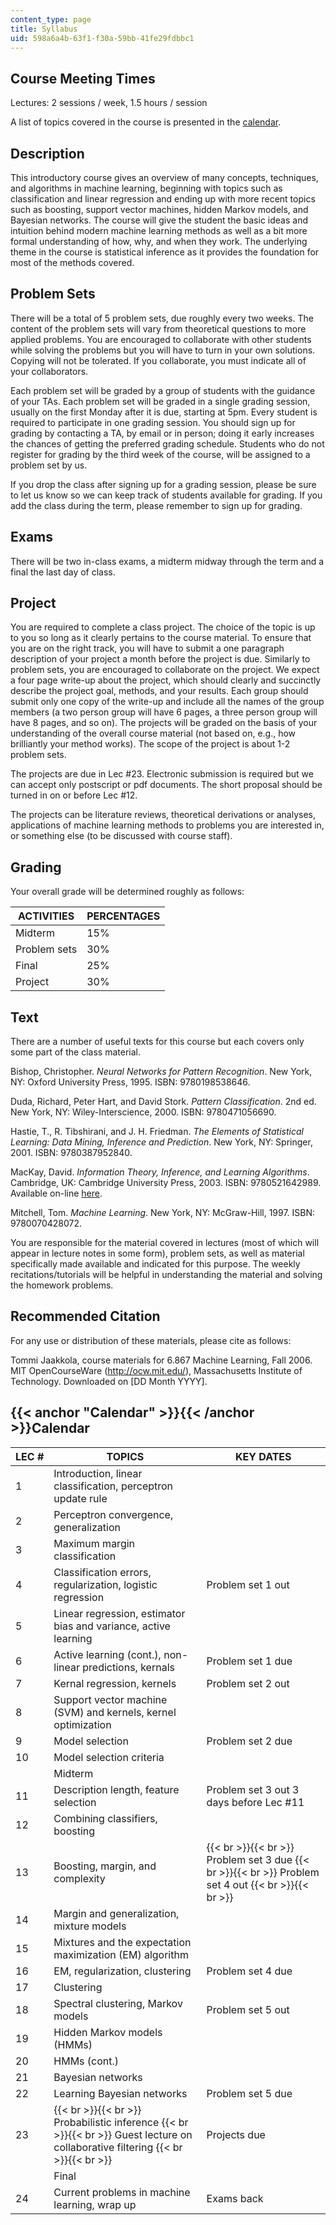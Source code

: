 ```yaml
---
content_type: page
title: Syllabus
uid: 598a6a4b-63f1-f30a-59bb-41fe29fdbbc1
---
```


Course Meeting Times
--------------------

Lectures: 2 sessions / week, 1.5 hours / session

A list of topics covered in the course is presented in the [calendar](#Calendar).

Description
-----------

This introductory course gives an overview of many concepts, techniques, and algorithms in machine learning, beginning with topics such as classification and linear regression and ending up with more recent topics such as boosting, support vector machines, hidden Markov models, and Bayesian networks. The course will give the student the basic ideas and intuition behind modern machine learning methods as well as a bit more formal understanding of how, why, and when they work. The underlying theme in the course is statistical inference as it provides the foundation for most of the methods covered.

Problem Sets
------------

There will be a total of 5 problem sets, due roughly every two weeks. The content of the problem sets will vary from theoretical questions to more applied problems. You are encouraged to collaborate with other students while solving the problems but you will have to turn in your own solutions. Copying will not be tolerated. If you collaborate, you must indicate all of your collaborators.

Each problem set will be graded by a group of students with the guidance of your TAs. Each problem set will be graded in a single grading session, usually on the first Monday after it is due, starting at 5pm. Every student is required to participate in one grading session. You should sign up for grading by contacting a TA, by email or in person; doing it early increases the chances of getting the preferred grading schedule. Students who do not register for grading by the third week of the course, will be assigned to a problem set by us.

If you drop the class after signing up for a grading session, please be sure to let us know so we can keep track of students available for grading. If you add the class during the term, please remember to sign up for grading.

Exams
-----

There will be two in-class exams, a midterm midway through the term and a final the last day of class.

Project
-------

You are required to complete a class project. The choice of the topic is up to you so long as it clearly pertains to the course material. To ensure that you are on the right track, you will have to submit a one paragraph description of your project a month before the project is due. Similarly to problem sets, you are encouraged to collaborate on the project. We expect a four page write-up about the project, which should clearly and succinctly describe the project goal, methods, and your results. Each group should submit only one copy of the write-up and include all the names of the group members (a two person group will have 6 pages, a three person group will have 8 pages, and so on). The projects will be graded on the basis of your understanding of the overall course material (not based on, e.g., how brilliantly your method works). The scope of the project is about 1-2 problem sets.

The projects are due in Lec #23. Electronic submission is required but we can accept only postscript or pdf documents. The short proposal should be turned in on or before Lec #12.

The projects can be literature reviews, theoretical derivations or analyses, applications of machine learning methods to problems you are interested in, or something else (to be discussed with course staff).

Grading
-------

Your overall grade will be determined roughly as follows:

| ACTIVITIES | PERCENTAGES |
| --- | --- |
| Midterm | 15% |
| Problem sets | 30% |
| Final | 25% |
| Project | 30% 

  

Text
----

There are a number of useful texts for this course but each covers only some part of the class material.

Bishop, Christopher. _Neural Networks for Pattern Recognition_. New York, NY: Oxford University Press, 1995. ISBN: 9780198538646.

Duda, Richard, Peter Hart, and David Stork. _Pattern Classification_. 2nd ed. New York, NY: Wiley-Interscience, 2000. ISBN: 9780471056690.

Hastie, T., R. Tibshirani, and J. H. Friedman. _The Elements of Statistical Learning: Data Mining, Inference and Prediction_. New York, NY: Springer, 2001. ISBN: 9780387952840.

MacKay, David. _Information Theory, Inference, and Learning Algorithms_. Cambridge, UK: Cambridge University Press, 2003. ISBN: 9780521642989. Available on-line [here](http://www.inference.phy.cam.ac.uk/mackay/itila/book.html).

Mitchell, Tom. _Machine Learning_. New York, NY: McGraw-Hill, 1997. ISBN: 9780070428072.

You are responsible for the material covered in lectures (most of which will appear in lecture notes in some form), problem sets, as well as material specifically made available and indicated for this purpose. The weekly recitations/tutorials will be helpful in understanding the material and solving the homework problems.

Recommended Citation
--------------------

For any use or distribution of these materials, please cite as follows:

Tommi Jaakkola, course materials for 6.867 Machine Learning, Fall 2006. MIT OpenCourseWare (http://ocw.mit.edu/), Massachusetts Institute of Technology. Downloaded on \[DD Month YYYY\].

{{< anchor "Calendar" >}}{{< /anchor >}}Calendar
------------------------------------------------

| LEC # | TOPICS | KEY DATES |
| --- | --- | --- |
| 1 | Introduction, linear classification, perceptron update rule |  |
| 2 | Perceptron convergence, generalization |  |
| 3 | Maximum margin classification |  |
| 4 | Classification errors, regularization, logistic regression | Problem set 1 out |
| 5 | Linear regression, estimator bias and variance, active learning |  |
| 6 | Active learning (cont.), non-linear predictions, kernals | Problem set 1 due |
| 7 | Kernal regression, kernels | Problem set 2 out |
| 8 | Support vector machine (SVM) and kernels, kernel optimization |  |
| 9 | Model selection | Problem set 2 due |
| 10 | Model selection criteria |  |
|  | Midterm |  |
| 11 | Description length, feature selection | Problem set 3 out 3 days before Lec #11 |
| 12 | Combining classifiers, boosting |  |
| 13 | Boosting, margin, and complexity |  {{< br >}}{{< br >}} Problem set 3 due {{< br >}}{{< br >}} Problem set 4 out {{< br >}}{{< br >}}  |
| 14 | Margin and generalization, mixture models |  |
| 15 | Mixtures and the expectation maximization (EM) algorithm |  |
| 16 | EM, regularization, clustering | Problem set 4 due |
| 17 | Clustering |  |
| 18 | Spectral clustering, Markov models | Problem set 5 out |
| 19 | Hidden Markov models (HMMs) |  |
| 20 | HMMs (cont.) |  |
| 21 | Bayesian networks |  |
| 22 | Learning Bayesian networks | Problem set 5 due |
| 23 |  {{< br >}}{{< br >}} Probabilistic inference {{< br >}}{{< br >}} Guest lecture on collaborative filtering {{< br >}}{{< br >}}  | Projects due |
|  | Final |  |
| 24 | Current problems in machine learning, wrap up | Exams back